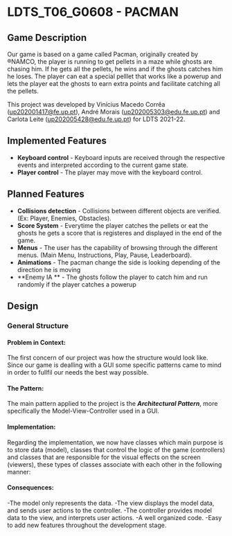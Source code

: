 # LDTS_T06_G0608 - PACMAN

## Game Description

Our game is based on a game called Pacman, originally created by ®NAMCO, the player is running to get pellets in a maze while ghosts are chasing him. If he gets all the pellets, he wins and if the ghosts catches him he loses. The player can eat a special pelllet that works like a powerup and lets the player eat the ghosts to earn extra points and facilitate catching all the pellets.

This project was developed by Vinícius Macedo Corrêa (up202001417@fe.up.pt), André Morais (up202005303@edu.fe.up.pt) and Carlota Leite (up202005428@edu.fe.up.pt) for LDTS 2021-22.

## Implemented Features

- **Keyboard control** - Keyboard inputs are received through the respective events and interpreted according to the current game state.
- **Player control** - The player may move with the keyboard control.

## Planned Features

- **Collisions detection** - Collisions between different objects are verified. (Ex: Player, Enemies, Obstacles).
- **Score System** - Everytime the player catches the pellets or eat the ghosts he gets a score that is registeres and displayed in the end of the game.
- **Menus** - The user has the capability of browsing through the different menus. (Main Menu, Instructions, Play, Pause, Leaderboard).
- **Animations** - The pacman change the side is looking depending of the direction he is moving
- **Enemy IA ** - The ghosts follow the player to catch him and run randomly if the player catches a powerup

## Design

### General Structure
#### Problem in Context:
The first concern of our project was how the structure would look like. Since our game is dealling with a GUI some specific patterns came to mind in order to fullfil our needs the best way possible.

#### The Pattern:
The main pattern applied to the project is the **_Architectural Pattern_**, more specifically the Model-View-Controller used in a GUI.

#### Implementation:
Regarding the implementation, we now have classes which main purpose is to store data (model), classes that control the logic of the game (controllers) and classes that are responsible for the visual effects on the screen (viewers), these types of classes associate with each other in the following manner:

#### Consequences:
-The model only represents the data.
-The view displays the model data, and sends user actions to the controller.
-The controller provides model data to the view, and interprets user actions.
-A well organized code.
-Easy to add new features throughout the development stage.

